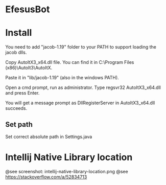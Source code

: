EfesusBot
============


# Install

You need to add "jacob-1.19" folder to your PATH to support loading the jacob dlls.

Copy AutoItX3_x64.dll file. You can find it in C:\Program Files (x86)\AutoIt3\AutoItX.

Paste it in "lib/jacob-1.19" (also in the windows PATH).

Open a cmd prompt, run as administrator. Type regsvr32 AutoItX3_x64.dll and press Enter.

You will get a message prompt as DllRegisterServer in AutoItX3_x64.dll succeeds.

## Set path 

Set correct absolute path in Settings.java

# Intellij Native Library location

@see screenshot: intellij-native-library-location.png
@see https://stackoverflow.com/a/52834713